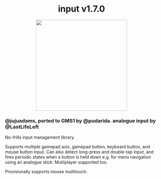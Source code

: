 <h1 align="center">input v1.7.0</h1>
<p align="center"><img src="https://raw.githubusercontent.com/JujuAdams/input/master/LOGO_small.png" style="display:block; margin:auto; width:300px"></p>



### @jujuadams, ported to GMS1 by @pudarida. analogue input by @LastLifeLeft

No-frills input management library.

Supports multiple gamepad axis, gamepad button, keyboard button, and mouse button input. Can also detect long-press and double-tap input, and fires periodic states when a button is held down e.g. for menu navigation using an analogue stick. Multiplayer supported too.

Provisionally supports mouse multitouch.
